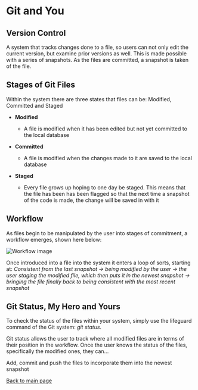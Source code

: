 # Git and You

## **Version Control**

A system that tracks changes done to a file, so users can not only edit the current version, but examine prior versions as well. This is made possible with a series of snapshots. As the files are committed, a snapshot is taken of the file.

## **Stages of Git Files**

Within the system there are three states that files can be: Modified, Committed and Staged

* **Modified**

  * A file is modified when it has been edited but not yet committed to the local database

* **Committed**

  * A file is modified when the changes made to it are saved to the local database

* **Staged**

  * Every file grows up hoping to one day be staged. This means that the file has been has been flagged so that the next time a snapshot of the code is made, the change will be saved in with it

## **Workflow**

As files begin to be manipulated by the user into stages of commitment, a workflow emerges, shown here below:

![Workflow image](https://blog.udemy.com/wp-content/uploads/2015/08/image006.png)

Once introduced into a file into the system it enters a loop of sorts, starting at: *Consistent from the last snapshot &rarr; being modified by the user &rarr; the user staging the modified file, which then puts it in the newest snapshot &rarr; bringing the file finally back to being consistent with the most recent snapshot*

## **Git Status, My Hero and Yours**

To check the status of the files within your system, simply use the lifeguard command of the Git system: *git status*.

Git status allows the user to track where all modified files are in terms of their position in the workflow. Once the user knows the status of the files, specifically the modified ones, they can...

Add, commit and push the files to incorporate them into the newest snapshot

[Back to main page](README.md)